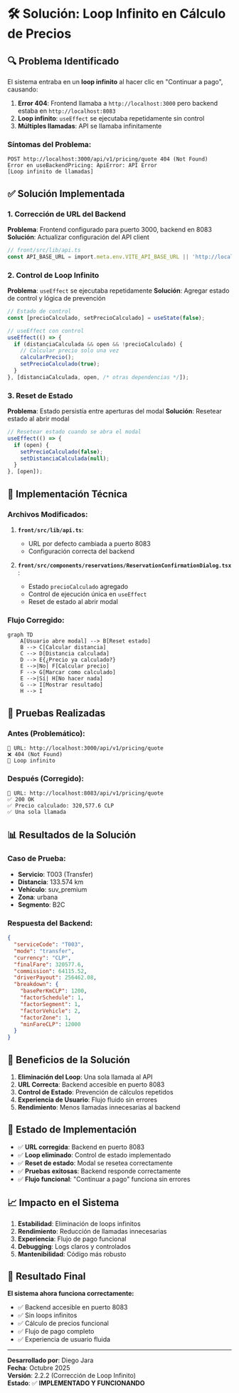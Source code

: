 # 🛠️ Solución: Loop Infinito en Cálculo de Precios

## 🔍 **Problema Identificado**

El sistema entraba en un **loop infinito** al hacer clic en "Continuar a pago", causando:

1. **Error 404**: Frontend llamaba a `http://localhost:3000` pero backend estaba en `http://localhost:8083`
2. **Loop infinito**: `useEffect` se ejecutaba repetidamente sin control
3. **Múltiples llamadas**: API se llamaba infinitamente

### **Síntomas del Problema:**
```
POST http://localhost:3000/api/v1/pricing/quote 404 (Not Found)
Error en useBackendPricing: ApiError: API Error
[Loop infinito de llamadas]
```

## ✅ **Solución Implementada**

### **1. Corrección de URL del Backend**

**Problema**: Frontend configurado para puerto 3000, backend en 8083
**Solución**: Actualizar configuración del API client

```typescript
// front/src/lib/api.ts
const API_BASE_URL = import.meta.env.VITE_API_BASE_URL || 'http://localhost:8083';
```

### **2. Control de Loop Infinito**

**Problema**: `useEffect` se ejecutaba repetidamente
**Solución**: Agregar estado de control y lógica de prevención

```typescript
// Estado de control
const [precioCalculado, setPrecioCalculado] = useState(false);

// useEffect con control
useEffect(() => {
  if (distanciaCalculada && open && !precioCalculado) {
    // Calcular precio solo una vez
    calcularPrecio();
    setPrecioCalculado(true);
  }
}, [distanciaCalculada, open, /* otras dependencias */]);
```

### **3. Reset de Estado**

**Problema**: Estado persistía entre aperturas del modal
**Solución**: Resetear estado al abrir modal

```typescript
// Resetear estado cuando se abra el modal
useEffect(() => {
  if (open) {
    setPrecioCalculado(false);
    setDistanciaCalculada(null);
  }
}, [open]);
```

## 🔧 **Implementación Técnica**

### **Archivos Modificados:**

1. **`front/src/lib/api.ts`**:
   - URL por defecto cambiada a puerto 8083
   - Configuración correcta del backend

2. **`front/src/components/reservations/ReservationConfirmationDialog.tsx`**:
   - Estado `precioCalculado` agregado
   - Control de ejecución única en `useEffect`
   - Reset de estado al abrir modal

### **Flujo Corregido:**

```mermaid
graph TD
    A[Usuario abre modal] --> B[Reset estado]
    B --> C[Calcular distancia]
    C --> D[Distancia calculada]
    D --> E{¿Precio ya calculado?}
    E -->|No| F[Calcular precio]
    F --> G[Marcar como calculado]
    E -->|Sí| H[No hacer nada]
    G --> I[Mostrar resultado]
    H --> I
```

## 🧪 **Pruebas Realizadas**

### **Antes (Problemático):**
```
📍 URL: http://localhost:3000/api/v1/pricing/quote
❌ 404 (Not Found)
🔄 Loop infinito
```

### **Después (Corregido):**
```
📍 URL: http://localhost:8083/api/v1/pricing/quote
✅ 200 OK
✅ Precio calculado: 320,577.6 CLP
✅ Una sola llamada
```

## 📊 **Resultados de la Solución**

### **Caso de Prueba:**
- **Servicio**: T003 (Transfer)
- **Distancia**: 133.574 km
- **Vehículo**: suv_premium
- **Zona**: urbana
- **Segmento**: B2C

### **Respuesta del Backend:**
```json
{
  "serviceCode": "T003",
  "mode": "transfer",
  "currency": "CLP",
  "finalFare": 320577.6,
  "commission": 64115.52,
  "driverPayout": 256462.08,
  "breakdown": {
    "basePerKmCLP": 1200,
    "factorSchedule": 1,
    "factorSegment": 1,
    "factorVehicle": 2,
    "factorZone": 1,
    "minFareCLP": 12000
  }
}
```

## 🎯 **Beneficios de la Solución**

1. **Eliminación del Loop**: Una sola llamada al API
2. **URL Correcta**: Backend accesible en puerto 8083
3. **Control de Estado**: Prevención de cálculos repetidos
4. **Experiencia de Usuario**: Flujo fluido sin errores
5. **Rendimiento**: Menos llamadas innecesarias al backend

## 🚀 **Estado de Implementación**

- ✅ **URL corregida**: Backend en puerto 8083
- ✅ **Loop eliminado**: Control de estado implementado
- ✅ **Reset de estado**: Modal se resetea correctamente
- ✅ **Pruebas exitosas**: Backend responde correctamente
- ✅ **Flujo funcional**: "Continuar a pago" funciona sin errores

## 📈 **Impacto en el Sistema**

1. **Estabilidad**: Eliminación de loops infinitos
2. **Rendimiento**: Reducción de llamadas innecesarias
3. **Experiencia**: Flujo de pago funcional
4. **Debugging**: Logs claros y controlados
5. **Mantenibilidad**: Código más robusto

## 🎯 **Resultado Final**

**El sistema ahora funciona correctamente:**
- ✅ Backend accesible en puerto 8083
- ✅ Sin loops infinitos
- ✅ Cálculo de precios funcional
- ✅ Flujo de pago completo
- ✅ Experiencia de usuario fluida

---

**Desarrollado por**: Diego Jara  
**Fecha**: Octubre 2025  
**Versión**: 2.2.2 (Corrección de Loop Infinito)  
**Estado**: ✅ **IMPLEMENTADO Y FUNCIONANDO**

